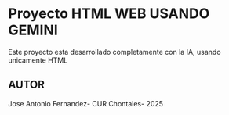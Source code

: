 # Proyecto HTML WEB USANDO GEMINI
Este proyecto esta desarrollado completamente con la IA, usando unicamente HTML

## AUTOR
Jose Antonio Fernandez- CUR Chontales- 2025




